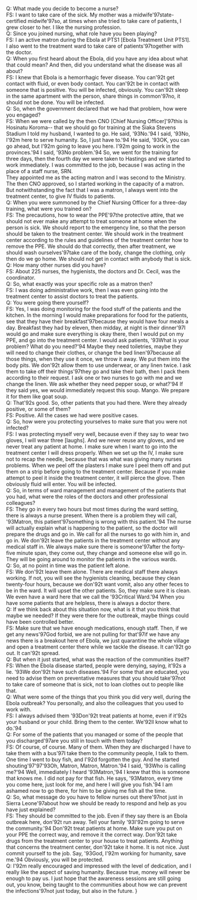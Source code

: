 Q: What made you decide to become a nurse? \
FS:  I want to take care of the sick. My mother was a midwife\'97state-certified midwife\'97so, at times when she tried to take care of patients, I grew closer to her. I like the nursing profession.\
Q: Since you joined nursing, what role have you been playing?\
FS: I an active matron during the Ebola at PTS1 [Ebola Treatment Unit PTS1]. I also went to the treatment ward to take care of patients\'97together with the doctor.\
Q: When you first heard about the Ebola, did you have any idea about what that could mean? And then, did you understand what the disease was all about?\
FS: I knew that Ebola is a hemorrhagic fever disease. You can\'92t get contact with fluid, or even body contact. You can\'92t be in contact with someone that is positive. You will be infected, obviously. You can\'92t sleep in the same apartment with the person, share things in common\'97no, it should not be done. You will be infected.\
Q: So, when the government declared that we had that problem, how were you engaged?\
FS:  When we were called by the then CNO [Chief Nursing Officer]\'97this is Hosinatu Koroma-- that we should go for training at the Siaka Stevens Stadium I told my husband, I wanted to go. He said, \'93No.\'94 I said, \'93No, I\'92m here to serve humanity. So, I just have to.\'94  He said, \'93OK, you can go ahead, but I\'92m going to leave you here. I\'92m going to work in the provinces.\'94 I said, \'93No problem.\'94 So, we went for the training for three days, then the fourth day we were taken to Hastings and we started to work immediately. I was committed to the job, because I was acting in the place of a staff nurse, SRN.\
They appointed me as the acting matron and I was second to the Ministry. The then CNO approved, so I started working in the capacity of a matron. But notwithstanding the fact that I was a matron, I always went into the treatment center, to give IV fluids to patients.\
Q: When you were summoned by the Chief Nursing Officer for a three-day training, what were you trained on?\
FS: The precautions, how to wear the PPE\'97the protective attire, that we should not ever make any attempt to treat someone at home when the person is sick. We should report to the emergency line, so that the person should be taken to the treatment center. We should work in the treatment center according to the rules and guidelines of the treatment center how to remove the PPE. We should do that correctly, then after treatment, we should wash ourselves\'97take care of the body, change the clothing, only then do we go home. We should not get in contact with anybody that is sick.\
Q: How many other nurses did you have?\
FS:  About 225 nurses, the hygienists, the doctors and Dr. Cecil, was the coordinator.\
Q: So, what exactly was your specific role as a matron then?\
FS: I was doing administrative work, then I was even going into the\
treatment center to assist doctors to treat the patients.\
Q: You were going there yourself?\
FS: Yes, I was doing monitoring for the food stuff of the patients and the kitchen. In the morning I would make preparations for food for the patients, see that they have their breakfast\'97because they would have four meals a day. Breakfast they had by eleven, then midday, at night is their dinner\'97I would go and make sure everything is okay there, then I would put on my PPE, and go into the treatment center. I would ask patients, \'93What is your problem? What do you need?\'94 Maybe they need toiletries, maybe they will need to change their clothes, or change the bed linen\'97because all those things, when they use it once, we throw it away. We put them into the body pits. We don\'92t allow them to use underwear, or any linen twice.  I ask them to take off their things\'97they go and take their bath, then I pack them according to their request. I ask one or two nurses to go with me and we change the linen. We ask whether they need pepper soup, or what?\'94 If they said yes, we would immediately request this soup. Mango. We prepare it for them like goat soup.\
Q: That\'92s good. So, other patients that you had there. Were they already positive, or some of them?\
FS: Positive. All the cases we had were positive cases.\
Q: So, how were you protecting yourselves to make sure that you were not infected?\
FS: I was protecting myself very well, because even if they say to wear two gloves, I will wear three [laughs]. And we never reuse any gloves, and we never treat any patient at home. I make sure when I want to go into the treatment center I will dress properly. When we set up the IV, I make sure not to recap the needle, because that was what was giving many nurses problems. When we peel off the plasters I make sure I peel them off and put them on a strip before going to the treatment center. Because if you make attempt to peel it inside the treatment center, it will pierce the glove. Then obviously fluid will enter. You will be infected.\
Q: So, in terms of ward management and management of the patients that you had, what were the roles of the doctors and other professional colleagues?\
FS: They go in every two hours but most times during the ward setting, there is always a nurse present. When there is a problem they will call, \'93Matron, this patient\'97something is wrong with this patient.\'94 The nurse will actually explain what is happening to the patient, so the doctor will prepare the drugs and go in. We call for all the nurses to go with him in, and go in. We don\'92t leave the patients in the treatment center without any medical staff in. We always make sure there is someone\'97after the forty-five minute span, they come out, they change and someone else will go in. They will be going around to monitor the patients in the various wards.\
Q: So, at no point in time was the patient left alone.\
FS: We don\'92t leave them alone. There are medical staff there always working. If not, you will see the hygienists cleaning, because they clean twenty-four hours, because we don\'92t want vomit, also any other feces to be in the ward. It will upset the other patients. So, they make sure it is clean. We even have a ward here that we call the \'93Critical Ward.\'94 When you have some patients that are helpless, there is always a doctor there.\
Q: If we think back about this situation now, what is it that you think that maybe we needed? If they were there for the outbreak, maybe things could have been controlled better.\
FS: Make sure that we have enough medications, enough staff. Then, if we get any news\'97God forbid, we are not pulling for that\'97if we have any news there is a breakout here of Ebola, we just quarantine the whole village and open a treatment center there while we tackle the disease. It can\'92t go out. It can\'92t spread.\
Q: But when it just started, what was the reaction of the communities itself?\
FS: When the Ebola disease started, people were denying, saying, it\'92s a lie. \'93We don\'92t have such diseases.\'94 For some that are educated, you need to advise them on preventative measures that you should take\'97not to take care of someone that is sick, not to loan clothes out to people like that.\
Q: What were some of the things that you think you did very well, during the Ebola outbreak? You personally, and also the colleagues that you used to work with.\
FS: I always advised them \'93Don\'92t treat patients at home, even if it\'92s your husband or your child. Bring them to the center. We\'92ll know what to do.\'94\
Q: For some of the patients that you managed or some of the people that you discharged\'97are you still in touch with them today?\
FS: Of course, of course. Many of them. When they are discharged I have to take them with a bus\'97I take them to the community people, I talk to them. One time I went to buy fish, and I\'92d forgotten the guy. And he started shouting\'97\'97\'93Oh, Matron, Matron, Matron.\'94 I said, \'93Who is calling me?\'94 Well, immediately I heard \'93Matron,\'94 I knew that this is someone that knows me. I did not pay for that fish. He says, \'93Matron, every time you come here, just look for me, and here I will give you fish.\'94 I am ashamed now to go there, for him to be giving me fish all the time.\
Q: So, what message do you have to fellow nurses out there\'97not just in Sierra Leone\'97about how we should be ready to respond and help as you have just explained?\
FS: They should be committed to the job. Even if they say there is an Ebola outbreak here, don\'92t run away. Tell your family \'93I\'92m going to serve the community.\'94 Don\'92t treat patients at home. Make sure you put on your PPE the correct way, and remove it the correct way. Don\'92t take drugs from the treatment center to your house to treat patients. Anything that concerns the treatment center, don\'92t take it home. It is not nice. Just commit yourself to the job. Say, \'93God, I\'92m working for humanity, save me.\'94 Obviously, you will be protected.\
Q: I\'92m really encouraged and impressed with the level of dedication, and I really like the aspect of saving humanity. Because true, money will never be enough to pay us. I just hope that the awareness sessions are still going out, you know, being taught to the communities about how we can prevent the infections\'97not just today, but also in the future. }
